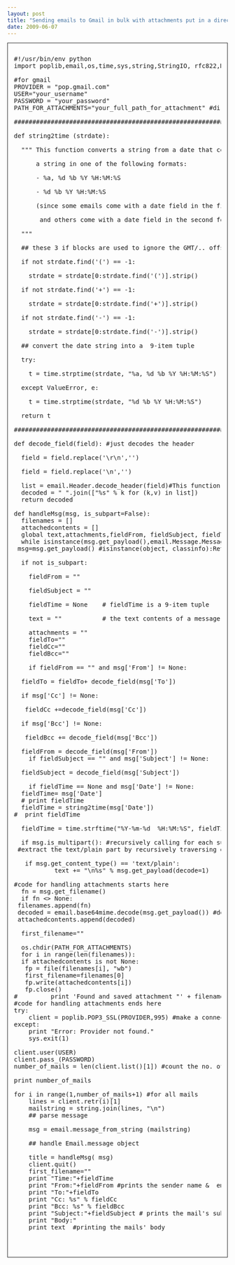 ```yaml
---
layout: post
title: "Sending emails to Gmail in bulk with attachments put in a directory"
date: 2009-06-07
---
```

<div dir="ltr" style="text-align: left;" trbidi="on">

<div style="border: 1px solid; overflow-x: scroll; padding: 1em;">  

<pre>#!/usr/bin/env python
import poplib,email,os,time,sys,string,StringIO, rfc822,MySQLdb

#for gmail
PROVIDER = "pop.gmail.com"
USER="your_username"
PASSWORD = "your_password"
PATH_FOR_ATTACHMENTS="your_full_path_for_attachment" #directory for saving attachments

############################################################

def string2time (strdate):

  """ This function converts a string from a date that contains

      a string in one of the following formats:

      - %a, %d %b %Y %H:%M:%S

      - %d %b %Y %H:%M:%S

      (since some emails come with a date field in the first format,

       and others come with a date field in the second format)

  """

  ## these 3 if blocks are used to ignore the GMT/.. offset

  if not strdate.find('(') == -1:

    strdate = strdate[0:strdate.find('(')].strip()

  if not strdate.find('+') == -1:

    strdate = strdate[0:strdate.find('+')].strip()

  if not strdate.find('-') == -1:

    strdate = strdate[0:strdate.find('-')].strip()

  ## convert the date string into a  9-item tuple

  try:

    t = time.strptime(strdate, "%a, %d %b %Y %H:%M:%S")

  except ValueError, e:

    t = time.strptime(strdate, "%d %b %Y %H:%M:%S")

  return t

############################################################

def decode_field(field): #just decodes the header

  field = field.replace('\r\n','')

  field = field.replace('\n','')

  list = email.Header.decode_header(field)#This function returns a list of (decoded_string, charset)pairs containing each of the decoded parts of the header. charset is None for non-encoded parts of header, otherwise a lower case string containing the name of the character set specified in the encoded string.
  decoded = " ".join(["%s" % k for (k,v) in list])
  return decoded

def handleMsg(msg, is_subpart=False):
  filenames = []
  attachedcontents = []
  global text,attachments,fieldFrom, fieldSubject, fieldTime,fieldTo,fieldCc,fieldBcc
  while isinstance(msg.get_payload(),email.Message.Message):
 msg=msg.get_payload() #isinstance(object, classinfo):Returns true if the object argument is an instance of the classinfo argument, or of a (direct or indirect) subclass thereof.

  if not is_subpart:

    fieldFrom = ""

    fieldSubject = ""

    fieldTime = None    # fieldTime is a 9-item tuple

    text = ""           # the text contents of a message

    attachments = ""
    fieldTo=""
    fieldCc=""
    fieldBcc=""

    if fieldFrom == "" and msg['From'] != None:

  fieldTo = fieldTo+ decode_field(msg['To'])

  if msg['Cc'] != None:

   fieldCc +=decode_field(msg['Cc'])

  if msg['Bcc'] != None:

   fieldBcc += decode_field(msg['Bcc'])

  fieldFrom = decode_field(msg['From'])  
    if fieldSubject == "" and msg['Subject'] != None:

  fieldSubject = decode_field(msg['Subject'])

    if fieldTime == None and msg['Date'] != None:
  fieldTime= msg['Date']
  # print fieldTime
  fieldTime = string2time(msg['Date'])
#  print fieldTime

  fieldTime = time.strftime("%Y-%m-%d  %H:%M:%S", fieldTime)

  if msg.is_multipart(): #recursively calling for each subpart in the email. Actually email may consist of the same for submsg in msg.get_payload(): #  email in different formats, say: text/plain as well as text/html. we will handleMsg(submsg, True)
 #extract the text/plain part by recursively traversing each subpart.

   if msg.get_content_type() == 'text/plain':
           text += "\n%s" % msg.get_payload(decode=1)

#code for handling attachments starts here
  fn = msg.get_filename()
  if fn <> None:
 filenames.append(fn)
 decoded = email.base64mime.decode(msg.get_payload()) #decoding the attachment
 attachedcontents.append(decoded)

  first_filename=""

  os.chdir(PATH_FOR_ATTACHMENTS)
  for i in range(len(filenames)):
  if attachedcontents is not None:
   fp = file(filenames[i], "wb")
   first_filename=filenames[0]
   fp.write(attachedcontents[i])
   fp.close()
#         print 'Found and saved attachment "' + filenames[i] + '".'
#code for handling attachments ends here
try:
    client = poplib.POP3_SSL(PROVIDER,995) #make a connection with the server.
except:
    print "Error: Provider not found."
    sys.exit(1)

client.user(USER)
client.pass_(PASSWORD)
number_of_mails = len(client.list()[1]) #count the no. of mails

print number_of_mails

for i in range(1,number_of_mails+1) #for all mails
    lines = client.retr(i)[1]
    mailstring = string.join(lines, "\n")
    ## parse message

    msg = email.message_from_string (mailstring)

    ## handle Email.message object

    title = handleMsg( msg)
    client.quit()
    first_filename=""
    print "Time:"+fieldTime
    print "From:"+fieldFrom #prints the sender name &  email address
    print "To:"+fieldTo
    print "Cc: %s" % fieldCc
    print "Bcc: %s" % fieldBcc
    print "Subject:"+fieldSubject # prints the mail's subject
    print "Body:"
    print text  #printing the mails' body

 </pre>

</div>

</div>
